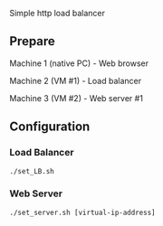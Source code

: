 Simple http load balancer

## Prepare

Machine 1 (native PC) - Web browser

Machine 2 (VM #1) - Load balancer

Machine 3 (VM #2) - Web server #1

## Configuration

### Load Balancer
```
./set_LB.sh
```

### Web Server
```
./set_server.sh [virtual-ip-address]
```
